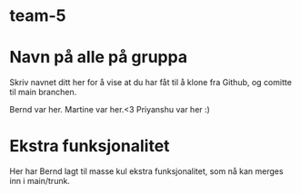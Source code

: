 # team-5

# Navn på alle på gruppa
Skriv navnet ditt her for å vise at du har fåt til å klone fra Github, og comitte til main branchen.

Bernd var her.
Martine var her.<3
Priyanshu var her :)

# Ekstra funksjonalitet
Her har Bernd lagt til masse kul ekstra funksjonalitet, som nå kan merges inn i main/trunk.

